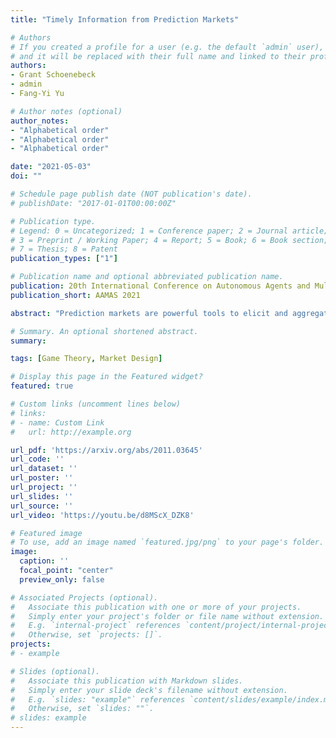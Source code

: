 ```yaml
---
title: "Timely Information from Prediction Markets"

# Authors
# If you created a profile for a user (e.g. the default `admin` user), write the username (folder name) here 
# and it will be replaced with their full name and linked to their profile.
authors:
- Grant Schoenebeck
- admin
- Fang-Yi Yu

# Author notes (optional)
author_notes:
- "Alphabetical order"
- "Alphabetical order"
- "Alphabetical order"

date: "2021-05-03"
doi: ""

# Schedule page publish date (NOT publication's date).
# publishDate: "2017-01-01T00:00:00Z"

# Publication type.
# Legend: 0 = Uncategorized; 1 = Conference paper; 2 = Journal article;
# 3 = Preprint / Working Paper; 4 = Report; 5 = Book; 6 = Book section;
# 7 = Thesis; 8 = Patent
publication_types: ["1"]

# Publication name and optional abbreviated publication name.
publication: 20th International Conference on Autonomous Agents and Multiagent Systems (AAMAS 2021)
publication_short: AAMAS 2021

abstract: "Prediction markets are powerful tools to elicit and aggregate beliefs from strategic agents. However, in current prediction markets, agents may exhaust the social welfare by competing to be the first to update the market. We initiate the study of the trade-off between how quickly information is aggregated by the market, and how much this information costs. We design markets to aggregate timely information from strategic agents to maximize social welfare. To this end, the market must incentivize agents to invest the correct amount of effort to acquire information: quickly enough to be useful, but not faster (and more expensively) than necessary. The market also must ensure that agents report their information truthfully and on time. We consider two settings: in the first, information is only valuable before a deadline; in the second, the value of information decreases as time passes. We use both theorems and simulations to demonstrate the mechanisms."

# Summary. An optional shortened abstract.
summary:

tags: [Game Theory, Market Design]

# Display this page in the Featured widget?
featured: true

# Custom links (uncomment lines below)
# links:
# - name: Custom Link
#   url: http://example.org

url_pdf: 'https://arxiv.org/abs/2011.03645'
url_code: ''
url_dataset: ''
url_poster: ''
url_project: ''
url_slides: ''
url_source: ''
url_video: 'https://youtu.be/d8MScX_DZK8'

# Featured image
# To use, add an image named `featured.jpg/png` to your page's folder. 
image:
  caption: ''
  focal_point: "center"
  preview_only: false

# Associated Projects (optional).
#   Associate this publication with one or more of your projects.
#   Simply enter your project's folder or file name without extension.
#   E.g. `internal-project` references `content/project/internal-project/index.md`.
#   Otherwise, set `projects: []`.
projects:
# - example

# Slides (optional).
#   Associate this publication with Markdown slides.
#   Simply enter your slide deck's filename without extension.
#   E.g. `slides: "example"` references `content/slides/example/index.md`.
#   Otherwise, set `slides: ""`.
# slides: example
---
```

